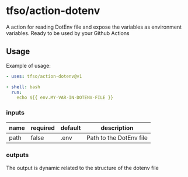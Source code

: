 # tfso/action-dotenv
A action for reading DotEnv file and expose the variables as environment variables. Ready to be used by your Github Actions

## Usage
Example of usage:

```yaml
- uses: tfso/action-dotenv@v1

- shell: bash
  run:
    echo ${{ env.MY-VAR-IN-DOTENV-FILE }}
```

### inputs
|name|required|default|description|
|---|---|---|---|
|path|false|.env|Path to the DotEnv file

### outputs
The output is dynamic related to the structure of the dotenv file
